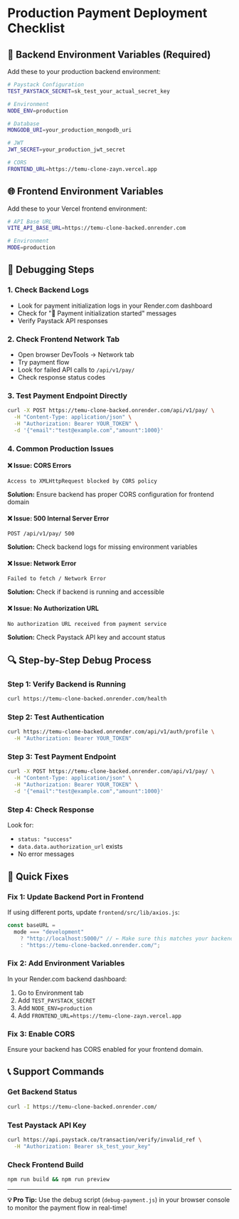 # Production Payment Deployment Checklist

## 🔧 Backend Environment Variables (Required)

Add these to your production backend environment:

```bash
# Paystack Configuration
TEST_PAYSTACK_SECRET=sk_test_your_actual_secret_key

# Environment
NODE_ENV=production

# Database
MONGODB_URI=your_production_mongodb_uri

# JWT
JWT_SECRET=your_production_jwt_secret

# CORS
FRONTEND_URL=https://temu-clone-zayn.vercel.app
```

## 🌐 Frontend Environment Variables

Add these to your Vercel frontend environment:

```bash
# API Base URL
VITE_API_BASE_URL=https://temu-clone-backed.onrender.com

# Environment
MODE=production
```

## 📝 Debugging Steps

### 1. **Check Backend Logs**

- Look for payment initialization logs in your Render.com dashboard
- Check for "🚀 Payment initialization started" messages
- Verify Paystack API responses

### 2. **Check Frontend Network Tab**

- Open browser DevTools → Network tab
- Try payment flow
- Look for failed API calls to `/api/v1/pay/`
- Check response status codes

### 3. **Test Payment Endpoint Directly**

```bash
curl -X POST https://temu-clone-backed.onrender.com/api/v1/pay/ \
  -H "Content-Type: application/json" \
  -H "Authorization: Bearer YOUR_TOKEN" \
  -d '{"email":"test@example.com","amount":1000}'
```

### 4. **Common Production Issues**

#### ❌ **Issue: CORS Errors**

```
Access to XMLHttpRequest blocked by CORS policy
```

**Solution:** Ensure backend has proper CORS configuration for frontend domain

#### ❌ **Issue: 500 Internal Server Error**

```
POST /api/v1/pay/ 500
```

**Solution:** Check backend logs for missing environment variables

#### ❌ **Issue: Network Error**

```
Failed to fetch / Network Error
```

**Solution:** Check if backend is running and accessible

#### ❌ **Issue: No Authorization URL**

```
No authorization URL received from payment service
```

**Solution:** Check Paystack API key and account status

## 🔍 Step-by-Step Debug Process

### Step 1: Verify Backend is Running

```bash
curl https://temu-clone-backed.onrender.com/health
```

### Step 2: Test Authentication

```bash
curl https://temu-clone-backed.onrender.com/api/v1/auth/profile \
  -H "Authorization: Bearer YOUR_TOKEN"
```

### Step 3: Test Payment Endpoint

```bash
curl -X POST https://temu-clone-backed.onrender.com/api/v1/pay/ \
  -H "Content-Type: application/json" \
  -H "Authorization: Bearer YOUR_TOKEN" \
  -d '{"email":"test@example.com","amount":1000}'
```

### Step 4: Check Response

Look for:

- `status: "success"`
- `data.data.authorization_url` exists
- No error messages

## 🚀 Quick Fixes

### Fix 1: Update Backend Port in Frontend

If using different ports, update `frontend/src/lib/axios.js`:

```javascript
const baseURL =
  mode === "development"
    ? "http://localhost:5000/" // ← Make sure this matches your backend port
    : "https://temu-clone-backed.onrender.com/";
```

### Fix 2: Add Environment Variables

In your Render.com backend dashboard:

1. Go to Environment tab
2. Add `TEST_PAYSTACK_SECRET`
3. Add `NODE_ENV=production`
4. Add `FRONTEND_URL=https://temu-clone-zayn.vercel.app`

### Fix 3: Enable CORS

Ensure your backend has CORS enabled for your frontend domain.

## 📞 Support Commands

### Get Backend Status

```bash
curl -I https://temu-clone-backed.onrender.com/
```

### Test Paystack API Key

```bash
curl https://api.paystack.co/transaction/verify/invalid_ref \
  -H "Authorization: Bearer sk_test_your_key"
```

### Check Frontend Build

```bash
npm run build && npm run preview
```

---

**💡 Pro Tip:** Use the debug script (`debug-payment.js`) in your browser console to monitor the payment flow in real-time!
